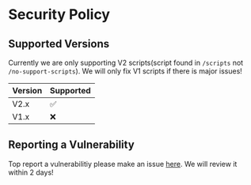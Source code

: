 # Security Policy

## Supported Versions

Currently we are only supporting V2 scripts(script found in ``/scripts`` not ``/no-support-scripts``). We will only fix V1 scripts if there is major issues!

| Version | Supported          |
| ------- | ------------------ |
| V2.x    | :white_check_mark: |
| V1.x    | :x:                |

## Reporting a Vulnerability

Top report a vulnerabilitiy please make an issue [here](https://github.com/mrmagicpie/apache2-centos/issues). We will review it within 2 days!
